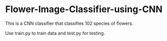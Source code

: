 # Flower-Image-Classifier-using-CNN

This is a CNN classifier that classifies 102 species of flowers.

Use train.py to train data and test.py for testing.
